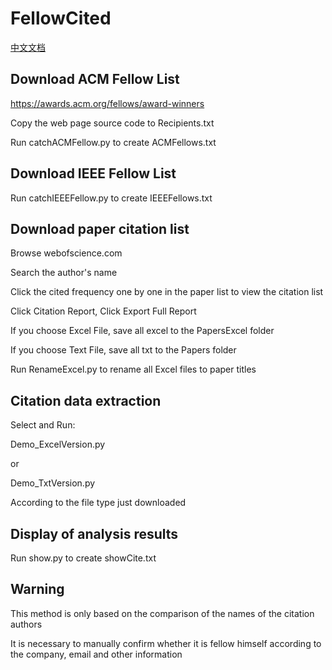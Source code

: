 # FellowCited

[中文文档](README_CN.md)

## Download ACM Fellow List

https://awards.acm.org/fellows/award-winners

Copy the web page source code to Recipients.txt

Run catchACMFellow.py to create ACMFellows.txt

## Download IEEE Fellow List

Run catchIEEEFellow.py to create IEEEFellows.txt

## Download paper citation list

Browse webofscience.com

Search the author's name

Click the cited frequency one by one in the paper list to view the citation list

Click Citation Report, Click Export Full Report

If you choose Excel File, save all excel to the PapersExcel folder

If you choose Text File, save all txt to the Papers folder

Run RenameExcel.py to rename all Excel files to paper titles

## Citation data extraction

Select and Run:

Demo_ExcelVersion.py

or

Demo_TxtVersion.py

According to the file type just downloaded

## Display of analysis results

Run show.py to create showCite.txt

## Warning

This method is only based on the comparison of the names of the citation authors

It is necessary to manually confirm whether it is fellow himself according to the company, email and other information